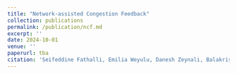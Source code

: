 ```yaml
---
title: "Network-assisted Congestion Feedback"
collection: publications
permalink: /publication/ncf.md
excerpt: ''
date: 2024-10-01
venue: ''
paperurl: tba
citation: 'Seifeddine Fathalli, Emilia Weyulu, Danesh Zeynali, Balakrishnan Chandrasekaran, Anja Feldmann. (2024). &quot;Network-assisted Congestion Feedback.&quot; <i>Under Submission</i>.'
---
```


